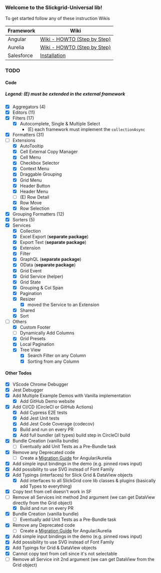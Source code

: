 ### Welcome to the Slickgrid-Universal lib!

To get started follow any of these instruction Wikis

| Framework | Wiki |
| --------- | ---- |
| Angular | [Wiki - HOWTO (Step by Step)](https://github.com/ghiscoding/angular-slickgrid/wiki/HOWTO---Step-by-Step) |
| Aurelia | [Wiki - HOWTO (Step by Step)](https://github.com/ghiscoding/aurelia-slickgrid/wiki/HOWTO--Step-by-Step) |
| Salesforce | [Installation](/ghiscoding/slickgrid-universal/wiki/Installation---Salesforce-(LWC)) |

### TODO
#### Code
##### Legend: (E) must be extended in the external framework
- [x] Aggregators (4)
- [x] Editors (11)
- [x] Filters (17)
  - [x] Autocomplete, Single & Multiple Select
    - (E) each framework must implement the `collectionAsync` 
- [x] Formatters (31)
- [ ] Extensions
  - [x] AutoTooltip
  - [x] Cell External Copy Manager
  - [x] Cell Menu
  - [x] Checkbox Selector
  - [x] Context Menu
  - [x] Draggable Grouping
  - [x] Grid Menu
  - [x] Header Button
  - [x] Header Menu
  - [ ] (E) Row Detail
  - [x] Row Move
  - [x] Row Selection
- [x] Grouping Formatters (12)
- [x] Sorters (5)
- [x] Services
  - [x] Collection
  - [x] Excel Export (**separate package**)
  - [x] Export Text (**separate package**)
  - [x] Extension
  - [x] Filter
  - [x] GraphQL (**separate package**)
  - [x] OData (**separate package**)
  - [x] Grid Event
  - [x] Grid Service (helper)
  - [x] Grid State
  - [x] Grouping & Col Span
  - [x] Pagination
  - [x] Resizer
    - [x] moved the Service to an Extension
  - [x] Shared
  - [x] Sort
- [ ] Others
  - [x] Custom Footer
  - [ ] Dynamically Add Columns
  - [x] Grid Presets
  - [x] Local Pagination
  - [x] Tree View
    - [x] Search Filter on any Column
    - [x] Sorting from any Column

#### Other Todos
- [x] VScode Chrome Debugger
- [x] Jest Debugger
- [x] Add Multiple Example Demos with Vanilla implementation
  - [x] Add GitHub Demo website
- [x] Add CI/CD (CircleCI or GitHub Actions)
  - [x] Add Cypress E2E tests
  - [x] Add Jest Unit tests
  - [x] Add Jest Code Coverage (codecov)
  - [x] Build and run on every PR
  - [x] Add full bundler (all types) build step in CircleCI build
- [x] Bundle Creation (vanilla bundle)
  - [ ] Eventually add Unit Tests as a Pre-Bundle task
- [x] Remove any Deprecated code
  - [ ] Create a [Migration Guide](https://github.com/ghiscoding/slickgrid-universal/wiki/Migration-for-Angular-Aurelia-Slickgrid) for Angular/Aurelia
- [x] Add simple input bindings in the demo (e.g. pinned rows input)
- [x] Add possibility to use SVG instead of Font Family
- [x] Add Typings (interfaces) for Slick Grid & DataView objects
  - [x] Add interfaces to all SlickGrid core lib classes & plugins (basically add Types to everything)
- [x] Copy text from cell doesn't work in SF
- [ ] Remove all Services init method 2nd argument (we can get DataView directly from the Grid object)
  - [x] Build and run on every PR
- [x] Bundle Creation (vanilla bundle)
  - [ ] Eventually add Unit Tests as a Pre-Bundle task
- [x] Remove any Deprecated code
  - [ ] Create a [Migration Guide](https://github.com/ghiscoding/slickgrid-universal/wiki/Migration-for-Angular-Aurelia-Slickgrid) for Angular/Aurelia
- [x] Add simple input bindings in the demo (e.g. pinned rows input)
- [x] Add possibility to use SVG instead of Font Family
- [x] Add Typings for Grid & DataView objects
- [x] Cannot copy text from cell since it's not selectable
- [ ] Remove all Service init 2nd argument (we can get DataView from the Grid object)
